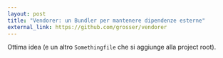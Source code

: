 ```yaml
---
layout: post
title: "Vendorer: un Bundler per mantenere dipendenze esterne"
external_link: https://github.com/grosser/vendorer
---
```


Ottima idea (e un altro `Somethingfile` che si aggiunge alla project root).
